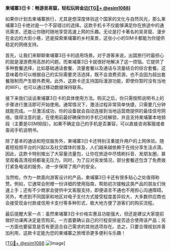 **柬埔寨3日卡：畅游吴哥窟，轻松玩转金边[[TG💪+ @esim1088](https://t.me/s/esim1088)]**

如果你计划去柬埔寨旅行，尤其是想深度体验这个国家的文化与自然风光，那么柬埔寨3日卡绝对是一个不容错过的选择。这款手机卡不仅能够满足你在旅途中的通讯需求，还能让你随时随地享受高速上网的乐趣。无论是打卡著名的吴哥窟、漫步在金边的大街小巷，还是探索柬埔寨的乡村美景，这张小小的SIM卡都能为你提供稳定的网络支持。

首先，让我们来聊聊柬埔寨3日卡的适用场景。对于游客来说，出国旅行时最担心的就是漫游费用高昂的问题。而柬埔寨3日卡就很好地解决了这一烦恼。它提供了多种套餐选择，比如基础通话套餐、流量套餐以及通话与流量结合的综合套餐。这意味着你可以根据自己的实际需要灵活选择，既不会浪费资源，也不会因为超出套餐限制而产生额外费用。此外，这款卡还支持国际漫游功能，即使你暂时没有当地的WiFi，也可以通过移动数据保持联系。

接下来我们谈谈柬埔寨3日卡的具体使用方法。购买之后，你只需按照说明书上的步骤进行激活即可开始使用。通常情况下，激活过程非常简单快捷，只需要几分钟就能完成。一旦激活成功，你的设备就会自动连接到当地运营商提供的最佳信号网络。值得注意的是，在使用前最好确保你的手机已经解锁，并且支持柬埔寨本地频段（主要是GSM频段）。如果不确定自己的手机是否兼容，可以直接咨询客服或者查阅手机说明书。

除了基本的通话和短信服务外，柬埔寨3日卡还特别注重提升用户的上网体验。随着短视频平台的兴起以及社交媒体的普及，人们越来越依赖于在线分享生活点滴。因此，这款卡特别推出了大容量流量包，让你在旅途中尽情刷抖音、发朋友圈，甚至观看高清视频都毫无压力。同时，为了应对突发情况，部分套餐还包含了免费拨打紧急电话的服务，进一步保障了用户的安全。

当然啦，作为一款面向游客设计的产品，柬埔寨3日卡还有很多贴心之处值得称赞。例如，它通常会附赠一份详细的使用指南，帮助初次接触这类产品的朋友们快速上手；还有不少商家会提供中文客服支持，即便语言不通也不用担心沟通障碍。另外，考虑到不同国家和地区对电子支付方式接受程度差异较大，大多数供应商也会接受现金付款或信用卡支付等多种形式，极大地方便了游客们的购买流程。

最后提醒大家一点：虽然柬埔寨3日卡价格实惠且功能强大，但还是建议大家提前做好功课再决定是否购买。一方面要确认自己的行程安排是否适合使用该产品；另一方面也要留意是否有更适合自己需求的其他选项存在。总之，只要合理规划并善加利用，这款卡定能为您的柬埔寨之旅增添更多便利与乐趣！

[[TG💪+ @esim1088](https://t.me/s/esim1088) ![Image](https://i.postimg.cc/4NQfJmqS/Snipaste-2025-05-13-00-14-12.png)]